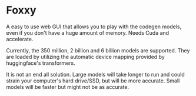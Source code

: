# Foxxy

A easy to use web GUI that allows you to play with the codegen models, even if you don't have a huge amount of memory. Needs Cuda and accelerate. 

Currently, the 350 million, 2 billion and 6 billion models are supported. They are loaded by utilizing the automatic device mapping provided by huggingface's transformers. 

It is not an end all solution. Large models will take longer to run and could strain your computer's hard drive/SSD, but will be more accurate. Small models will be faster but might not be as accurate. 

